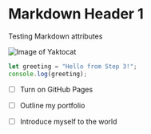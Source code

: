 # Markdown Header 1

Testing Markdown attributes

![Image of Yaktocat](https://octodex.github.com/images/yaktocat.png)

```javascript
let greeting = "Hello from Step 3!";
console.log(greeting);
```

- [ ] Turn on GitHub Pages
- [ ] Outline my portfolio
- [ ] Introduce myself to the world


